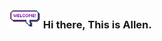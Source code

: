 ### <img src="https://github.com/Kyriection/Kyriection/blob/main/resourses/welcomeglitch.gif" width="50px" /> Hi there, This is Allen.






<!--
**Kyriection/Kyriection** is a ✨ _special_ ✨ repository because its `README.md` (this file) appears on your GitHub profile.

Here are some ideas to get you started:

- 🔭 I’m currently working on ...
- 🌱 I’m currently learning ...
- 👯 I’m looking to collaborate on ...
- 🤔 I’m looking for help with ...
- 💬 Ask me about ...
- 📫 How to reach me: ...
- 😄 Pronouns: ...
- ⚡ Fun fact: ...
-->
